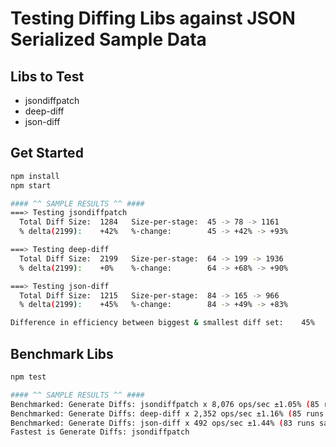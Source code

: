 # Testing Diffing Libs against JSON Serialized Sample Data


## Libs to Test

* jsondiffpatch
* deep-diff
* json-diff 


## Get Started

```sh
npm install
npm start

#### ^^ SAMPLE RESULTS ^^ ####
===> Testing jsondiffpatch
  Total Diff Size:  1284   Size-per-stage:  45 -> 78 -> 1161
  % delta(2199):    +42%   %-change:        45 -> +42% -> +93% 

===> Testing deep-diff
  Total Diff Size:  2199   Size-per-stage:  64 -> 199 -> 1936
  % delta(2199):    +0%    %-change:        64 -> +68% -> +90% 

===> Testing json-diff
  Total Diff Size:  1215   Size-per-stage:  84 -> 165 -> 966
  % delta(2199):    +45%   %-change:        84 -> +49% -> +83% 

Difference in efficiency between biggest & smallest diff set:    45% 

```


## Benchmark Libs

```sh
npm test

#### ^^ SAMPLE RESULTS ^^ ####
Benchmarked: Generate Diffs: jsondiffpatch x 8,076 ops/sec ±1.05% (85 runs sampled)
Benchmarked: Generate Diffs: deep-diff x 2,352 ops/sec ±1.16% (85 runs sampled)
Benchmarked: Generate Diffs: json-diff x 492 ops/sec ±1.44% (83 runs sampled)
Fastest is Generate Diffs: jsondiffpatch
```

